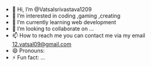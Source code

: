 - 👋 Hi, I’m @Vatsalsrivastava1209
- 👀 I’m interested in coding ,gaming ,creating
- 🌱 I’m currently learning web development
- 💞️ I’m looking to collaborate on ...
- 📫 How to reach me you can contact me via my email 12.vatsal09@gmail.com
- 😄 Pronouns: 
- ⚡ Fun fact: ...

<!---
Vatsalsrivastava1209/Vatsalsrivastava1209 is a ✨ special ✨ repository because its `README.md` (this file) appears on your GitHub profile.
You can click the Preview link to take a look at your changes.
--->
